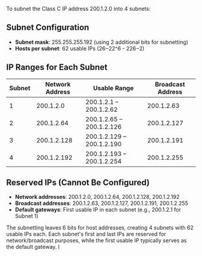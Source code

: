 

To subnet the Class C IP address 200.1.2.0 into 4 subnets:

## Subnet Configuration
- **Subnet mask**: 255.255.255.192 (using 2 additional bits for subnetting)
- **Hosts per subnet**: 62 usable IPs (26−22^6 - 226−2)
## IP Ranges for Each Subnet

| Subnet | Network Address | Usable Range              | Broadcast Address |
| ------ | --------------- | ------------------------- | ----------------- |
| 1      | 200.1.2.0       | 200.1.2.1 – 200.1.2.62    | 200.1.2.63        |
| 2      | 200.1.2.64      | 200.1.2.65 – 200.1.2.126  | 200.1.2.127       |
| 3      | 200.1.2.128     | 200.1.2.129 – 200.1.2.190 | 200.1.2.191       |
| 4      | 200.1.2.192     | 200.1.2.193 – 200.1.2.254 | 200.1.2.255       |

## Reserved IPs (Cannot Be Configured)
- **Network addresses**: 200.1.2.0, 200.1.2.64, 200.1.2.128, 200.1.2.192
- **Broadcast addresses**: 200.1.2.63, 200.1.2.127, 200.1.2.191, 200.1.2.255
- **Default gateways**: First usable IP in each subnet (e.g., 200.1.2.1 for Subnet 1)

The subnetting leaves 6 bits for host addresses, creating 4 subnets with 62 usable IPs each. Each subnet's first and last IPs are reserved for network/broadcast purposes, while the first usable IP typically serves as the default gateway.
l